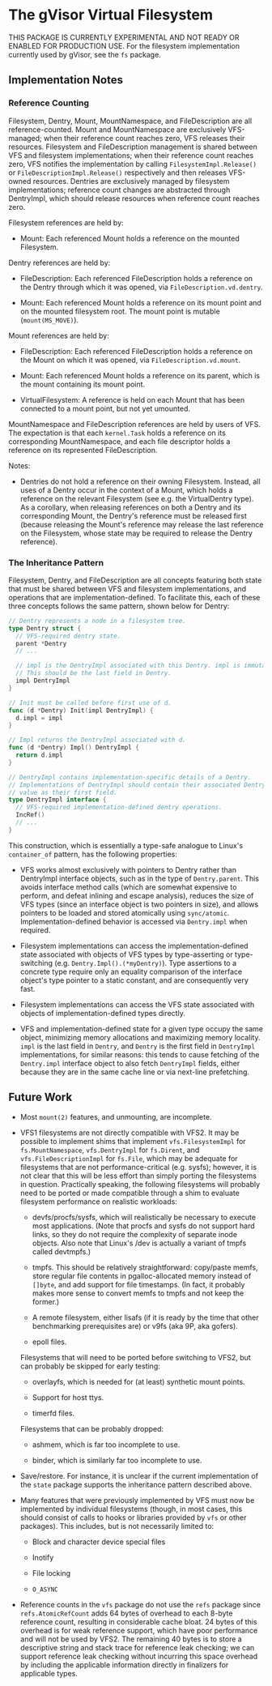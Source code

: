 # The gVisor Virtual Filesystem

THIS PACKAGE IS CURRENTLY EXPERIMENTAL AND NOT READY OR ENABLED FOR PRODUCTION
USE. For the filesystem implementation currently used by gVisor, see the `fs`
package.

## Implementation Notes

### Reference Counting

Filesystem, Dentry, Mount, MountNamespace, and FileDescription are all
reference-counted. Mount and MountNamespace are exclusively VFS-managed; when
their reference count reaches zero, VFS releases their resources. Filesystem and
FileDescription management is shared between VFS and filesystem implementations;
when their reference count reaches zero, VFS notifies the implementation by
calling `FilesystemImpl.Release()` or `FileDescriptionImpl.Release()`
respectively and then releases VFS-owned resources. Dentries are exclusively
managed by filesystem implementations; reference count changes are abstracted
through DentryImpl, which should release resources when reference count reaches
zero.

Filesystem references are held by:

-   Mount: Each referenced Mount holds a reference on the mounted Filesystem.

Dentry references are held by:

-   FileDescription: Each referenced FileDescription holds a reference on the
    Dentry through which it was opened, via `FileDescription.vd.dentry`.

-   Mount: Each referenced Mount holds a reference on its mount point and on the
    mounted filesystem root. The mount point is mutable (`mount(MS_MOVE)`).

Mount references are held by:

-   FileDescription: Each referenced FileDescription holds a reference on the
    Mount on which it was opened, via `FileDescription.vd.mount`.

-   Mount: Each referenced Mount holds a reference on its parent, which is the
    mount containing its mount point.

-   VirtualFilesystem: A reference is held on each Mount that has been connected
    to a mount point, but not yet umounted.

MountNamespace and FileDescription references are held by users of VFS. The
expectation is that each `kernel.Task` holds a reference on its corresponding
MountNamespace, and each file descriptor holds a reference on its represented
FileDescription.

Notes:

-   Dentries do not hold a reference on their owning Filesystem. Instead, all
    uses of a Dentry occur in the context of a Mount, which holds a reference on
    the relevant Filesystem (see e.g. the VirtualDentry type). As a corollary,
    when releasing references on both a Dentry and its corresponding Mount, the
    Dentry's reference must be released first (because releasing the Mount's
    reference may release the last reference on the Filesystem, whose state may
    be required to release the Dentry reference).

### The Inheritance Pattern

Filesystem, Dentry, and FileDescription are all concepts featuring both state
that must be shared between VFS and filesystem implementations, and operations
that are implementation-defined. To facilitate this, each of these three
concepts follows the same pattern, shown below for Dentry:

```go
// Dentry represents a node in a filesystem tree.
type Dentry struct {
  // VFS-required dentry state.
  parent *Dentry
  // ...

  // impl is the DentryImpl associated with this Dentry. impl is immutable.
  // This should be the last field in Dentry.
  impl DentryImpl
}

// Init must be called before first use of d.
func (d *Dentry) Init(impl DentryImpl) {
  d.impl = impl
}

// Impl returns the DentryImpl associated with d.
func (d *Dentry) Impl() DentryImpl {
  return d.impl
}

// DentryImpl contains implementation-specific details of a Dentry.
// Implementations of DentryImpl should contain their associated Dentry by
// value as their first field.
type DentryImpl interface {
  // VFS-required implementation-defined dentry operations.
  IncRef()
  // ...
}
```

This construction, which is essentially a type-safe analogue to Linux's
`container_of` pattern, has the following properties:

-   VFS works almost exclusively with pointers to Dentry rather than DentryImpl
    interface objects, such as in the type of `Dentry.parent`. This avoids
    interface method calls (which are somewhat expensive to perform, and defeat
    inlining and escape analysis), reduces the size of VFS types (since an
    interface object is two pointers in size), and allows pointers to be loaded
    and stored atomically using `sync/atomic`. Implementation-defined behavior
    is accessed via `Dentry.impl` when required.

-   Filesystem implementations can access the implementation-defined state
    associated with objects of VFS types by type-asserting or type-switching
    (e.g. `Dentry.Impl().(*myDentry)`). Type assertions to a concrete type
    require only an equality comparison of the interface object's type pointer
    to a static constant, and are consequently very fast.

-   Filesystem implementations can access the VFS state associated with objects
    of implementation-defined types directly.

-   VFS and implementation-defined state for a given type occupy the same
    object, minimizing memory allocations and maximizing memory locality. `impl`
    is the last field in `Dentry`, and `Dentry` is the first field in
    `DentryImpl` implementations, for similar reasons: this tends to cause
    fetching of the `Dentry.impl` interface object to also fetch `DentryImpl`
    fields, either because they are in the same cache line or via next-line
    prefetching.

## Future Work

-   Most `mount(2)` features, and unmounting, are incomplete.

-   VFS1 filesystems are not directly compatible with VFS2. It may be possible
    to implement shims that implement `vfs.FilesystemImpl` for
    `fs.MountNamespace`, `vfs.DentryImpl` for `fs.Dirent`, and
    `vfs.FileDescriptionImpl` for `fs.File`, which may be adequate for
    filesystems that are not performance-critical (e.g. sysfs); however, it is
    not clear that this will be less effort than simply porting the filesystems
    in question. Practically speaking, the following filesystems will probably
    need to be ported or made compatible through a shim to evaluate filesystem
    performance on realistic workloads:

    -   devfs/procfs/sysfs, which will realistically be necessary to execute
        most applications. (Note that procfs and sysfs do not support hard
        links, so they do not require the complexity of separate inode objects.
        Also note that Linux's /dev is actually a variant of tmpfs called
        devtmpfs.)

    -   tmpfs. This should be relatively straightforward: copy/paste memfs,
        store regular file contents in pgalloc-allocated memory instead of
        `[]byte`, and add support for file timestamps. (In fact, it probably
        makes more sense to convert memfs to tmpfs and not keep the former.)

    -   A remote filesystem, either lisafs (if it is ready by the time that
        other benchmarking prerequisites are) or v9fs (aka 9P, aka gofers).

    -   epoll files.

    Filesystems that will need to be ported before switching to VFS2, but can
    probably be skipped for early testing:

    -   overlayfs, which is needed for (at least) synthetic mount points.

    -   Support for host ttys.

    -   timerfd files.

    Filesystems that can be probably dropped:

    -   ashmem, which is far too incomplete to use.

    -   binder, which is similarly far too incomplete to use.

-   Save/restore. For instance, it is unclear if the current implementation of
    the `state` package supports the inheritance pattern described above.

-   Many features that were previously implemented by VFS must now be
    implemented by individual filesystems (though, in most cases, this should
    consist of calls to hooks or libraries provided by `vfs` or other packages).
    This includes, but is not necessarily limited to:

    -   Block and character device special files

    -   Inotify

    -   File locking

    -   `O_ASYNC`

-   Reference counts in the `vfs` package do not use the `refs` package since
    `refs.AtomicRefCount` adds 64 bytes of overhead to each 8-byte reference
    count, resulting in considerable cache bloat. 24 bytes of this overhead is
    for weak reference support, which have poor performance and will not be used
    by VFS2. The remaining 40 bytes is to store a descriptive string and stack
    trace for reference leak checking; we can support reference leak checking
    without incurring this space overhead by including the applicable
    information directly in finalizers for applicable types.
